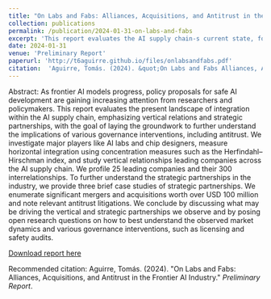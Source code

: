 ```yaml
---
title: "On Labs and Fabs: Alliances, Acquisitions, and Antitrust in the Frontier AI Industry"
collection: publications
permalink: /publication/2024-01-31-on-labs-and-fabs
excerpt: 'This report evaluates the AI supply chain-s current state, focusing on vertical relations and strategic partnerships, to understand the implications of governance interventions like antitrust.'
date: 2024-01-31
venue: 'Preliminary Report'
paperurl: 'http://t6aguirre.github.io/files/onlabsandfabs.pdf'
citation:  'Aguirre, Tomás. (2024). &quot;On Labs and Fabs Alliances, Acquisitions, and Antitrust in the Frontier AI Industry.&quot; <i>Preliminary Report</i>.'
---
```

Abstract: As frontier AI models progress, policy proposals for safe AI development are gaining increasing attention from researchers and policymakers. This report evaluates the present landscape of integration within the AI supply chain, emphasizing vertical relations and strategic partnerships, with the goal of laying the groundwork to further understand the implications of various governance interventions, including antitrust. We investigate major players like AI labs and chip designers, measure horizontal integration using concentration measures such as the Herfindahl–Hirschman index, and study vertical relationships leading companies across the AI supply chain. We profile 25 leading companies and their 300 interrelationships. To further understand the strategic partnerships in the industry, we provide three brief case studies of strategic partnerships. We enumerate significant mergers and acquisitions worth over USD 100 million and note relevant antitrust litigations. We conclude by discussing what may be driving the vertical and strategic partnerships we observe and by posing open research questions on how to best understand the observed market dynamics and various governance interventions, such as licensing and safety audits.

[Download report here](http://t6aguirre.github.io/files/onlabsandfabs.pdf)

Recommended citation: Aguirre, Tomás. (2024). "On Labs and Fabs: Alliances, Acquisitions, and Antitrust in the Frontier AI Industry." <i>Preliminary Report</i>.
